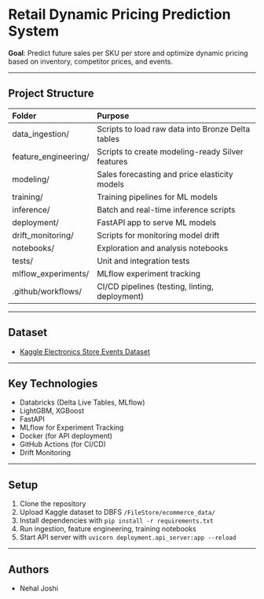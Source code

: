 # Retail Dynamic Pricing Prediction System

**Goal**: Predict future sales per SKU per store and optimize dynamic pricing based on inventory, competitor prices, and events.

---

## Project Structure

| Folder | Purpose |
|:---|:---|
| data_ingestion/ | Scripts to load raw data into Bronze Delta tables |
| feature_engineering/ | Scripts to create modeling-ready Silver features |
| modeling/ | Sales forecasting and price elasticity models |
| training/ | Training pipelines for ML models |
| inference/ | Batch and real-time inference scripts |
| deployment/ | FastAPI app to serve ML models |
| drift_monitoring/ | Scripts for monitoring model drift |
| notebooks/ | Exploration and analysis notebooks |
| tests/ | Unit and integration tests |
| mlflow_experiments/ | MLflow experiment tracking |
| .github/workflows/ | CI/CD pipelines (testing, linting, deployment) |

---

## Dataset
- [Kaggle Electronics Store Events Dataset](https://www.kaggle.com/datasets/mkechinov/ecommerce-events-history-in-electronics-store)

---

## Key Technologies
- Databricks (Delta Live Tables, MLflow)
- LightGBM, XGBoost
- FastAPI
- MLflow for Experiment Tracking
- Docker (for API deployment)
- GitHub Actions (for CI/CD)
- Drift Monitoring

---

## Setup
1. Clone the repository
2. Upload Kaggle dataset to DBFS `/FileStore/ecommerce_data/`
3. Install dependencies with `pip install -r requirements.txt`
4. Run ingestion, feature engineering, training notebooks
5. Start API server with `uvicorn deployment.api_server:app --reload`

---

## Authors
- Nehal Joshi 
